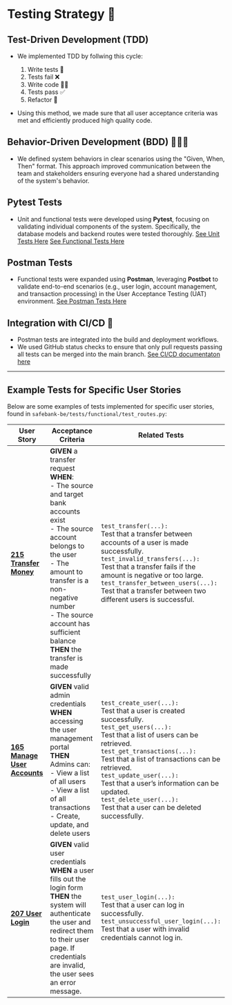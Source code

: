 # Testing Strategy 🧪

## Test-Driven Development (TDD)

- We implemented TDD by follwing this cycle:

  1. Write tests 📝
  2. Tests fail ❌
  3. Write code 🧑‍💻
  4. Tests pass ✅
  5. Refactor 🔄

- Using this method, we made sure that all user acceptance criteria was met and efficiently produced high quality code.

## Behavior-Driven Development (BDD) 🧑‍🤝‍🧑

- We defined system behaviors in clear scenarios using the "Given, When, Then" format. This approach improved communication between the team and stakeholders ensuring everyone had a shared understanding of the system's behavior.

## Pytest Tests

- Unit and functional tests were developed using **Pytest**, focusing on validating individual components of the system. Specifically, the database models and backend routes were tested thoroughly.
  [See Unit Tests Here](https://github.com/ie-safebank/safebank-be/blob/main/tests/unit/test_model.py)
  [See Functional Tests Here](https://github.com/ie-safebank/safebank-be/blob/main/tests/functional/test_routes.py)

## Postman Tests

- Functional tests were expanded using **Postman**, leveraging **Postbot** to validate end-to-end scenarios (e.g., user login, account management, and transaction processing) in the User Acceptance Testing (UAT) environment.
  [See Postman Tests Here](https://github.com/ie-safebank/safebank-be/blob/main/tests/ci/safebank.postman_collection.json)

## Integration with CI/CD 🔗

- Postman tests are integrated into the build and deployment workflows.
- We used GitHub status checks to ensure that only pull requests passing all tests can be merged into the main branch.
  [See CI/CD documentaton here](ci-cd-strategy.md)

---

## Example Tests for Specific User Stories

Below are some examples of tests implemented for specific user stories, found in `safebank-be/tests/functional/test_routes.py`:

| **User Story**                                                                                        | **Acceptance Criteria**                                                                                                                                                                                                                                                                | **Related Tests**                                                                                                                                                                                                                                                                                                                                                                                |
| ----------------------------------------------------------------------------------------------------- | -------------------------------------------------------------------------------------------------------------------------------------------------------------------------------------------------------------------------------------------------------------------------------------- | ------------------------------------------------------------------------------------------------------------------------------------------------------------------------------------------------------------------------------------------------------------------------------------------------------------------------------------------------------------------------------------------------ |
| **[215 Transfer Money](https://dev.azure.com/rsagasteguiieu2022/safebank/_workitems/edit/215)**       | **GIVEN** a transfer request<br>**WHEN**:<br>- The source and target bank accounts exist<br>- The source account belongs to the user<br>- The amount to transfer is a non-negative number<br>- The source account has sufficient balance<br>**THEN** the transfer is made successfully | `test_transfer(...):`<br>Test that a transfer between accounts of a user is made successfully.<br>`test_invalid_transfers(...):`<br>Test that a transfer fails if the amount is negative or too large.<br>`test_transfer_between_users(...):`<br>Test that a transfer between two different users is successful.                                                                                 |
| **[165 Manage User Accounts](https://dev.azure.com/rsagasteguiieu2022/safebank/_workitems/edit/165)** | **GIVEN** valid admin credentials<br>**WHEN** accessing the user management portal<br>**THEN** Admins can:<br>- View a list of all users<br>- View a list of all transactions<br>- Create, update, and delete users                                                                    | `test_create_user(...):`<br>Test that a user is created successfully.<br>`test_get_users(...):`<br>Test that a list of users can be retrieved.<br>`test_get_transactions(...):`<br>Test that a list of transactions can be retrieved.<br>`test_update_user(...):`<br>Test that a user’s information can be updated.<br>`test_delete_user(...):`<br>Test that a user can be deleted successfully. |
| **[207 User Login](https://dev.azure.com/rsagasteguiieu2022/safebank/_workitems/edit/207)**           | **GIVEN** valid user credentials<br>**WHEN** a user fills out the login form<br>**THEN** the system will authenticate the user and redirect them to their user page. If credentials are invalid, the user sees an error message.                                                       | `test_user_login(...):`<br>Test that a user can log in successfully.<br>`test_unsuccessful_user_login(...):`<br>Test that a user with invalid credentials cannot log in.                                                                                                                                                                                                                         |
